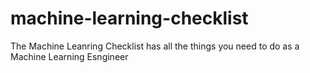 # machine-learning-checklist

The Machine Leanring Checklist has all the things you need to do as a Machine Learning Esngineer